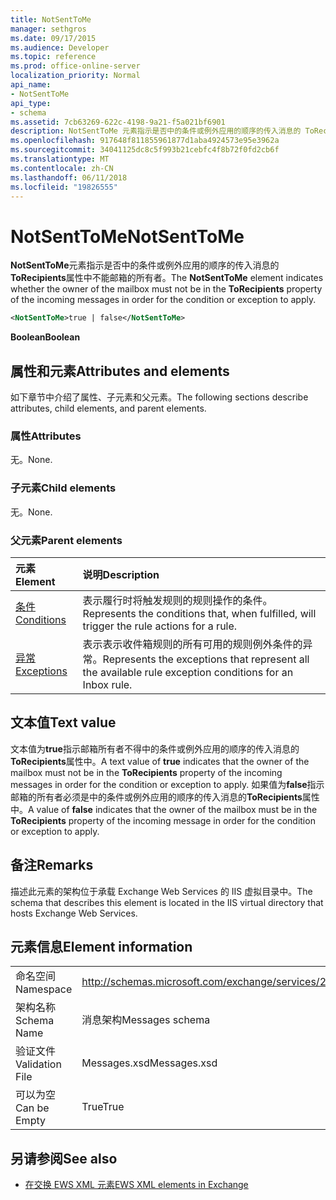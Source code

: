 ```yaml
---
title: NotSentToMe
manager: sethgros
ms.date: 09/17/2015
ms.audience: Developer
ms.topic: reference
ms.prod: office-online-server
localization_priority: Normal
api_name:
- NotSentToMe
api_type:
- schema
ms.assetid: 7cb63269-622c-4198-9a21-f5a021bf6901
description: NotSentToMe 元素指示是否中的条件或例外应用的顺序的传入消息的 ToRecipients 属性中不能邮箱的所有者。
ms.openlocfilehash: 917648f811855961877d1aba4924573e95e3962a
ms.sourcegitcommit: 34041125dc8c5f993b21cebfc4f8b72f0fd2cb6f
ms.translationtype: MT
ms.contentlocale: zh-CN
ms.lasthandoff: 06/11/2018
ms.locfileid: "19826555"
---
```

# <a name="notsenttome"></a><span data-ttu-id="bc5eb-103">NotSentToMe</span><span class="sxs-lookup"><span data-stu-id="bc5eb-103">NotSentToMe</span></span>

<span data-ttu-id="bc5eb-104">**NotSentToMe**元素指示是否中的条件或例外应用的顺序的传入消息的**ToRecipients**属性中不能邮箱的所有者。</span><span class="sxs-lookup"><span data-stu-id="bc5eb-104">The **NotSentToMe** element indicates whether the owner of the mailbox must not be in the **ToRecipients** property of the incoming messages in order for the condition or exception to apply.</span></span> 
  
```xml
<NotSentToMe>true | false</NotSentToMe>
```

 <span data-ttu-id="bc5eb-105">**Boolean**</span><span class="sxs-lookup"><span data-stu-id="bc5eb-105">**Boolean**</span></span>
## <a name="attributes-and-elements"></a><span data-ttu-id="bc5eb-106">属性和元素</span><span class="sxs-lookup"><span data-stu-id="bc5eb-106">Attributes and elements</span></span>

<span data-ttu-id="bc5eb-107">如下章节中介绍了属性、子元素和父元素。</span><span class="sxs-lookup"><span data-stu-id="bc5eb-107">The following sections describe attributes, child elements, and parent elements.</span></span>
  
### <a name="attributes"></a><span data-ttu-id="bc5eb-108">属性</span><span class="sxs-lookup"><span data-stu-id="bc5eb-108">Attributes</span></span>

<span data-ttu-id="bc5eb-109">无。</span><span class="sxs-lookup"><span data-stu-id="bc5eb-109">None.</span></span>
  
### <a name="child-elements"></a><span data-ttu-id="bc5eb-110">子元素</span><span class="sxs-lookup"><span data-stu-id="bc5eb-110">Child elements</span></span>

<span data-ttu-id="bc5eb-111">无。</span><span class="sxs-lookup"><span data-stu-id="bc5eb-111">None.</span></span>
  
### <a name="parent-elements"></a><span data-ttu-id="bc5eb-112">父元素</span><span class="sxs-lookup"><span data-stu-id="bc5eb-112">Parent elements</span></span>

|<span data-ttu-id="bc5eb-113">**元素**</span><span class="sxs-lookup"><span data-stu-id="bc5eb-113">**Element**</span></span>|<span data-ttu-id="bc5eb-114">**说明**</span><span class="sxs-lookup"><span data-stu-id="bc5eb-114">**Description**</span></span>|
|:-----|:-----|
|[<span data-ttu-id="bc5eb-115">条件</span><span class="sxs-lookup"><span data-stu-id="bc5eb-115">Conditions</span></span>](conditions.md) <br/> |<span data-ttu-id="bc5eb-116">表示履行时将触发规则的规则操作的条件。</span><span class="sxs-lookup"><span data-stu-id="bc5eb-116">Represents the conditions that, when fulfilled, will trigger the rule actions for a rule.</span></span>  <br/> |
|[<span data-ttu-id="bc5eb-117">异常</span><span class="sxs-lookup"><span data-stu-id="bc5eb-117">Exceptions</span></span>](exceptions.md) <br/> |<span data-ttu-id="bc5eb-118">表示表示收件箱规则的所有可用的规则例外条件的异常。</span><span class="sxs-lookup"><span data-stu-id="bc5eb-118">Represents the exceptions that represent all the available rule exception conditions for an Inbox rule.</span></span>  <br/> |
   
## <a name="text-value"></a><span data-ttu-id="bc5eb-119">文本值</span><span class="sxs-lookup"><span data-stu-id="bc5eb-119">Text value</span></span>

<span data-ttu-id="bc5eb-120">文本值为**true**指示邮箱所有者不得中的条件或例外应用的顺序的传入消息的**ToRecipients**属性中。</span><span class="sxs-lookup"><span data-stu-id="bc5eb-120">A text value of **true** indicates that the owner of the mailbox must not be in the **ToRecipients** property of the incoming messages in order for the condition or exception to apply.</span></span> <span data-ttu-id="bc5eb-121">如果值为**false**指示邮箱的所有者必须是中的条件或例外应用的顺序的传入消息的**ToRecipients**属性中。</span><span class="sxs-lookup"><span data-stu-id="bc5eb-121">A value of **false** indicates that the owner of the mailbox must be in the **ToRecipients** property of the incoming message in order for the condition or exception to apply.</span></span> 
  
## <a name="remarks"></a><span data-ttu-id="bc5eb-122">备注</span><span class="sxs-lookup"><span data-stu-id="bc5eb-122">Remarks</span></span>

<span data-ttu-id="bc5eb-123">描述此元素的架构位于承载 Exchange Web Services 的 IIS 虚拟目录中。</span><span class="sxs-lookup"><span data-stu-id="bc5eb-123">The schema that describes this element is located in the IIS virtual directory that hosts Exchange Web Services.</span></span>
  
## <a name="element-information"></a><span data-ttu-id="bc5eb-124">元素信息</span><span class="sxs-lookup"><span data-stu-id="bc5eb-124">Element information</span></span>

|||
|:-----|:-----|
|<span data-ttu-id="bc5eb-125">命名空间</span><span class="sxs-lookup"><span data-stu-id="bc5eb-125">Namespace</span></span>  <br/> |http://schemas.microsoft.com/exchange/services/2006/messages  <br/> |
|<span data-ttu-id="bc5eb-126">架构名称</span><span class="sxs-lookup"><span data-stu-id="bc5eb-126">Schema Name</span></span>  <br/> |<span data-ttu-id="bc5eb-127">消息架构</span><span class="sxs-lookup"><span data-stu-id="bc5eb-127">Messages schema</span></span>  <br/> |
|<span data-ttu-id="bc5eb-128">验证文件</span><span class="sxs-lookup"><span data-stu-id="bc5eb-128">Validation File</span></span>  <br/> |<span data-ttu-id="bc5eb-129">Messages.xsd</span><span class="sxs-lookup"><span data-stu-id="bc5eb-129">Messages.xsd</span></span>  <br/> |
|<span data-ttu-id="bc5eb-130">可以为空</span><span class="sxs-lookup"><span data-stu-id="bc5eb-130">Can be Empty</span></span>  <br/> |<span data-ttu-id="bc5eb-131">True</span><span class="sxs-lookup"><span data-stu-id="bc5eb-131">True</span></span>  <br/> |
   
## <a name="see-also"></a><span data-ttu-id="bc5eb-132">另请参阅</span><span class="sxs-lookup"><span data-stu-id="bc5eb-132">See also</span></span>



- [<span data-ttu-id="bc5eb-133">在交换 EWS XML 元素</span><span class="sxs-lookup"><span data-stu-id="bc5eb-133">EWS XML elements in Exchange</span></span>](ews-xml-elements-in-exchange.md)

